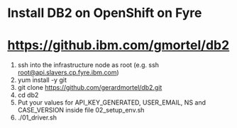 # Install DB2 on OpenShift on Fyre
# https://github.ibm.com/gmortel/db2

1. ssh into the infrastructure node as root (e.g. ssh root@api.slavers.cp.fyre.ibm.com)
2. yum install -y git
3. git clone https://github.com/gerardmortel/db2.git
4. cd db2
5. Put your values for API_KEY_GENERATED, USER_EMAIL, NS and CASE_VERSION inside file 02_setup_env.sh
6. ./01_driver.sh